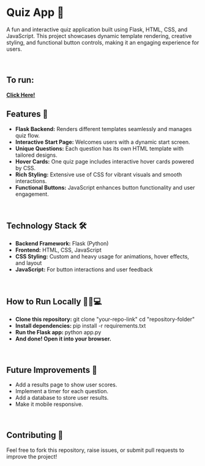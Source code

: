# Quiz App 🎉
A fun and interactive quiz application built using Flask, HTML, CSS, and JavaScript. This project showcases dynamic template rendering, creative styling, and functional button controls, making it an engaging experience for users.

<br>

<h2> To run: </h2>
<a target = "_blank" href="https://quiz-five-three.vercel.app"><b>Click Here!</b></a>

<br>

<h2> Features 🌟</h2>

<ul>
<li><b>Flask Backend:</b>
  Renders different templates seamlessly and manages quiz flow. </li>
<li><b>Interactive Start Page:</b>
  Welcomes users with a dynamic start screen. </li>
<li><b>Unique Questions:</b>
  Each question has its own HTML template with tailored designs. </li>
<li><b>Hover Cards:</b>
  One quiz page includes interactive hover cards powered by CSS. </li>
<li><b>Rich Styling:</b>
  Extensive use of CSS for vibrant visuals and smooth interactions. </li>
<li><b>Functional Buttons:</b>
  JavaScript enhances button functionality and user engagement.</li>
</ul>

<br>

<h2> Technology Stack 🛠️</h2>
<ul>
<li><b>Backend Framework:</b> Flask (Python) </li>
<li><b>Frontend:</b> HTML, CSS, JavaScript </li>
<li><b>CSS Styling:</b> Custom and heavy usage for animations, hover effects, and layout </li>
<li><b>JavaScript:</b> For button interactions and user feedback </li>
</ul>

<br>

<h2> How to Run Locally 🏃‍♂️💻</h2>
<ul>
<li><b> Clone this repository: </b>
git clone "your-repo-link"
cd "repository-folder" </li>

<li><b> Install dependencies: </b>
pip install -r requirements.txt </li>

<li><b> Run the Flask app: </b>
python app.py </li>

<li><b> And done! Open it into your browser. </b></li>
</ul>

<br>

<h2> Future Improvements 🚀</h2>
<ul>
<li>Add a results page to show user scores. </li>
<li>Implement a timer for each question.</li>
<li>Add a database to store user results. </li>
<li>Make it mobile responsive. </li>
</ul>

<br>

<h2> Contributing 🤝</h2>
Feel free to fork this repository, raise issues, or submit pull requests to improve the project!
<br>
